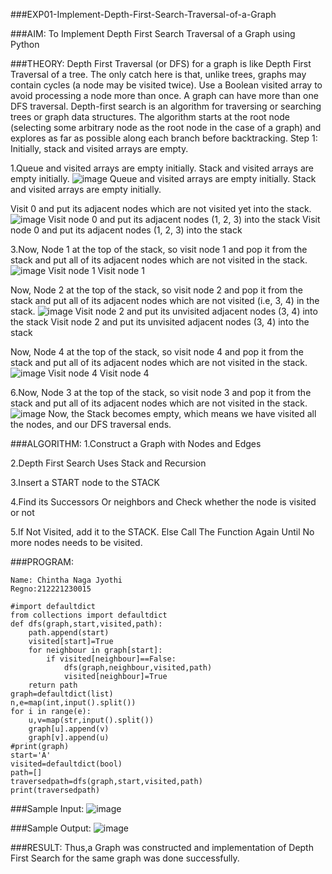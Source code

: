 ###EXP01-Implement-Depth-First-Search-Traversal-of-a-Graph

###AIM:
To Implement Depth First Search Traversal of a Graph using Python

###THEORY:
Depth First Traversal (or DFS) for a graph is like Depth First Traversal of a tree. The only catch here is that, unlike trees, graphs may contain cycles (a node may be visited twice). Use a Boolean visited array to avoid processing a node more than once. A graph can have more than one DFS traversal. Depth-first search is an algorithm for traversing or searching trees or graph data structures. The algorithm starts at the root node (selecting some arbitrary node as the root node in the case of a graph) and explores as far as possible along each branch before backtracking. Step 1: Initially, stack and visited arrays are empty.

1.Queue and visited arrays are empty initially. Stack and visited arrays are empty initially.
![image](https://github.com/Nagajyothichinta/19AI405FUNDAMENTALSOFARTIFICIALINTELLIGENCE/assets/94191344/9fbc383c-9af6-46fa-9ae9-e52dc8f11d8d)
Queue and visited arrays are empty initially. Stack and visited arrays are empty initially.

Visit 0 and put its adjacent nodes which are not visited yet into the stack.
![image](https://github.com/Nagajyothichinta/19AI405FUNDAMENTALSOFARTIFICIALINTELLIGENCE/assets/94191344/ae974dfa-938d-46dc-8a70-fd6872be8cb4)
Visit node 0 and put its adjacent nodes (1, 2, 3) into the stack Visit node 0 and put its adjacent nodes (1, 2, 3) into the stack

3.Now, Node 1 at the top of the stack, so visit node 1 and pop it from the stack and put all of its adjacent nodes which are not visited in the stack.
![image](https://github.com/Nagajyothichinta/19AI405FUNDAMENTALSOFARTIFICIALINTELLIGENCE/assets/94191344/389e0b45-ba5e-4789-9266-71a33dab82f6)
Visit node 1 Visit node 1

Now, Node 2 at the top of the stack, so visit node 2 and pop it from the stack and put all of its adjacent nodes which are not visited (i.e, 3, 4) in the stack.
![image](https://github.com/Nagajyothichinta/19AI405FUNDAMENTALSOFARTIFICIALINTELLIGENCE/assets/94191344/a985aebb-a235-4f8b-a70a-cb2728cbb9d8)
Visit node 2 and put its unvisited adjacent nodes (3, 4) into the stack Visit node 2 and put its unvisited adjacent nodes (3, 4) into the stack

Now, Node 4 at the top of the stack, so visit node 4 and pop it from the stack and put all of its adjacent nodes which are not visited in the stack.
![image](https://github.com/Nagajyothichinta/19AI405FUNDAMENTALSOFARTIFICIALINTELLIGENCE/assets/94191344/eab35794-608a-4322-99e5-5fe2de3e4245)
Visit node 4 Visit node 4

6.Now, Node 3 at the top of the stack, so visit node 3 and pop it from the stack and put all of its adjacent nodes which are not visited in the stack.
![image](https://github.com/Nagajyothichinta/19AI405FUNDAMENTALSOFARTIFICIALINTELLIGENCE/assets/94191344/1aa26350-057d-49cb-b00d-1e29071ac93b)
Now, the Stack becomes empty, which means we have visited all the nodes, and our DFS traversal ends.

###ALGORITHM:
1.Construct a Graph with Nodes and Edges

2.Depth First Search Uses Stack and Recursion

3.Insert a START node to the STACK

4.Find its Successors Or neighbors and Check whether the node is visited or not

5.If Not Visited, add it to the STACK. Else Call The Function Again Until No more nodes needs to be visited.

###PROGRAM:
```
Name: Chintha Naga Jyothi
Regno:212221230015
```
```
#import defaultdict
from collections import defaultdict
def dfs(graph,start,visited,path):
    path.append(start)
    visited[start]=True
    for neighbour in graph[start]:
        if visited[neighbour]==False:
            dfs(graph,neighbour,visited,path)
            visited[neighbour]=True
    return path
graph=defaultdict(list)
n,e=map(int,input().split())
for i in range(e):
    u,v=map(str,input().split())
    graph[u].append(v)
    graph[v].append(u)
#print(graph)
start='A'
visited=defaultdict(bool)
path=[]
traversedpath=dfs(graph,start,visited,path)
print(traversedpath)
```
###Sample Input:
![image](https://github.com/Nagajyothichinta/19AI405FUNDAMENTALSOFARTIFICIALINTELLIGENCE/assets/94191344/f18c03cb-2b44-4ed6-a1fc-e6c5a5a53f80)

###Sample Output:
![image](https://github.com/Nagajyothichinta/19AI405FUNDAMENTALSOFARTIFICIALINTELLIGENCE/assets/94191344/49ec0787-823b-4d75-9498-8ba0634122be)

###RESULT:
Thus,a Graph was constructed and implementation of Depth First Search for the same graph was done successfully.




